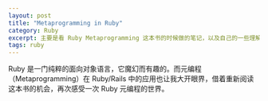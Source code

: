 ```yaml
---
layout: post
title: "Metaprogramming in Ruby"
category: Ruby
excerpt: 主要是看 Ruby Metaprogramming 这本书的时候做的笔记，以及自己的一些理解，记录下来希望对大家有所帮助.
tags: ruby
---
```


Ruby 是一门纯粹的面向对象语言，它魔幻而有趣的。而元编程（Metaprogramming）在 Ruby/Rails 中的应用也让我大开眼界，借着重新阅读这本书的机会，再次感受一次 Ruby 元编程的世界。